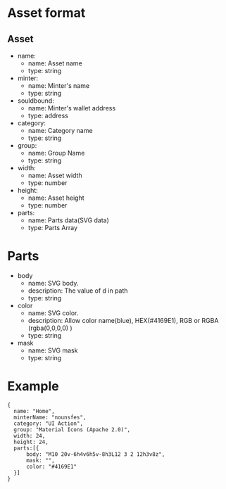 # Asset format

## Asset

- name:
  - name: Asset name
  - type: string
- minter:
  - name: Minter's name
  - type: string
- souldbound:
  - name: Minter's wallet address
  - type: address
- category:
  - name: Category name
  - type: string
- group:
  - name: Group Name
  - type: string
- width:
  - name: Asset width
  - type: number
- height:
  - name: Asset height
  - type: number
- parts:
  - name: Parts data(SVG data)
  - type: Parts Array

# Parts
- body
  - name: SVG body.
  - description: The value of d in path
  - type: string
- color
  - name: SVG color. 
  - description: Allow color name(blue), HEX(#4169E1), RGB or RGBA (rgba(0,0,0,0) )
  - type: string
- mask
  - name: SVG mask
  - type: string


# Example
```
{
  name: "Home",
  minterName: "nounsfes",
  category: "UI Action",
  group: "Material Icons (Apache 2.0)",
  width: 24,
  height: 24,
  parts:[{
      body: "M10 20v-6h4v6h5v-8h3L12 3 2 12h3v8z",
      mask: "",
      color: "#4169E1"
  }]
}
```
